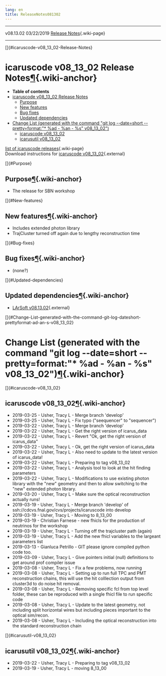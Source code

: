 ```yaml
---
lang: en
title: ReleaseNotes081302
---
```


  ----------- ------------ -- -- ------------------------------------------------------
  v08.13.02   03/22/2019         [Release Notes](ReleaseNotes081302.html){.wiki-page}
  ----------- ------------ -- -- ------------------------------------------------------

[]{#icaruscode-v08_13_02-Release-Notes}

icaruscode v08\_13\_02 Release Notes[¶](#icaruscode-v08_13_02-Release-Notes){.wiki-anchor}
==========================================================================================

-   **Table of contents**
-   [icaruscode v08\_13\_02 Release
    Notes](#icaruscode-v08_13_02-Release-Notes)
    -   [Purpose](#Purpose)
    -   [New features](#New-features)
    -   [Bug fixes](#Bug-fixes)
    -   [Updated dependencies](#Updated-dependencies)
-   [Change List (generated with the command \"git log \--date=short
    \--pretty=format:\"\* %ad - %an - %s\"
    v08\_13\_02\")](#Change-List-generated-with-the-command-git-log-dateshort-prettyformat-ad-an-s-v08_13_02)
    -   [icaruscode v08\_13\_02](#icaruscode-v08_13_02)
    -   [icarusutil v08\_13\_02](#icarusutil-v08_13_02)

[list of icaruscode
releases](List_of_ICARUS_code_releases.html){.wiki-page}\
Download instructions for [icaruscode
v08\_13\_02](http://scisoft.fnal.gov/scisoft/bundles/sbnd/v08_13_02/icaruscode-v08_13_02.html){.external}

[]{#Purpose}

Purpose[¶](#Purpose){.wiki-anchor}
----------------------------------

-   The release for SBN workshop

[]{#New-features}

New features[¶](#New-features){.wiki-anchor}
--------------------------------------------

-   Includes extended photon library
-   TrajCluster turned off again due to lengthy reconstruction time

[]{#Bug-fixes}

Bug fixes[¶](#Bug-fixes){.wiki-anchor}
--------------------------------------

-   (none?)

[]{#Updated-dependencies}

Updated dependencies[¶](#Updated-dependencies){.wiki-anchor}
------------------------------------------------------------

-   [LArSoft
    v08.13.02](https://cdcvs.fnal.gov/redmine/projects/larsoft/wiki/ReleaseNotes081302){.external}

[]{#Change-List-generated-with-the-command-git-log-dateshort-prettyformat-ad-an-s-v08_13_02}

Change List (generated with the command \"git log \--date=short \--pretty=format:\"\* %ad - %an - %s\" v08\_13\_02\")[¶](#Change-List-generated-with-the-command-git-log-dateshort-prettyformat-ad-an-s-v08_13_02){.wiki-anchor}
================================================================================================================================================================================================================================

[]{#icaruscode-v08_13_02}

icaruscode v08\_13\_02[¶](#icaruscode-v08_13_02){.wiki-anchor}
--------------------------------------------------------------

-   2019-03-25 - Usher, Tracy L - Merge branch \'develop\'
-   2019-03-25 - Usher, Tracy L - Fix typo (\"seequencer\" to
    \"sequencer\")
-   2019-03-22 - Usher, Tracy L - Merge branch \'develop\'
-   2019-03-22 - Usher, Tracy L - Get the right version of icarus\_data
-   2019-03-22 - Usher, Tracy L - Revert \"Ok, get the right version of
    icarus\_data\"
-   2019-03-22 - Usher, Tracy L - Ok, get the right version of
    icarus\_data
-   2019-03-22 - Usher, Tracy L - Also need to update to the latest
    version of icarus\_data!
-   2019-03-22 - Usher, Tracy L - Preparing to tag v08\_13\_02
-   2019-03-22 - Usher, Tracy L - Analysis tool to look at the hit
    finding parameters
-   2019-03-22 - Usher, Tracy L - Modifications to use existing photon
    library with the \"new\" geometry and then to allow switching to the
    \"new\" extended photon library.
-   2019-03-20 - Usher, Tracy L - Make sure the optical reconstruction
    actually runs!
-   2019-03-19 - Usher, Tracy L - Merge branch \'develop\' of
    ssh://cdcvs.fnal.gov/cvs/projects/icaruscode into develop
-   2019-03-19 - Usher, Tracy L - Moving to 8\_13\_00
-   2019-03-19 - Christian Farnese - new fhicls for the production of
    neutrinos for the workshop
-   2019-03-19 - Usher, Tracy L - Turning off the trajcluster path
    (again)
-   2019-03-19 - Usher, Tracy L - Add the new fhicl variables to the
    largeant parameters list
-   2019-03-13 - Gianluca Petrillo - GIT please ignore compiled python
    code too.
-   2019-03-09 - Usher, Tracy L - Give pointers initial (null)
    definitions to get around prof compiler issue
-   2019-03-08 - Usher, Tracy L - Fix a few problems, now running
-   2019-03-08 - Usher, Tracy L - Setting up to run full TPC and PMT
    reconstruction chains, this will use the hit colllection output from
    cluster3d to do noise hit removal.
-   2019-03-08 - Usher, Tracy L - Removing specific fcl from top level
    folder, these can be reproduced with a single fhicl file to run
    specific code
-   2019-03-08 - Usher, Tracy L - Update to the latest geometry, not
    including split horizontal wires but including pieces important to
    the optical sim/recon.
-   2019-03-08 - Usher, Tracy L - Including the optical reconstruction
    into the standard reconstruction chain

[]{#icarusutil-v08_13_02}

icarusutil v08\_13\_02[¶](#icarusutil-v08_13_02){.wiki-anchor}
--------------------------------------------------------------

-   2019-03-22 - Usher, Tracy L - Preparing to tag v08\_13\_02
-   2019-03-19 - Usher, Tracy L - moving 8\_13\_00
